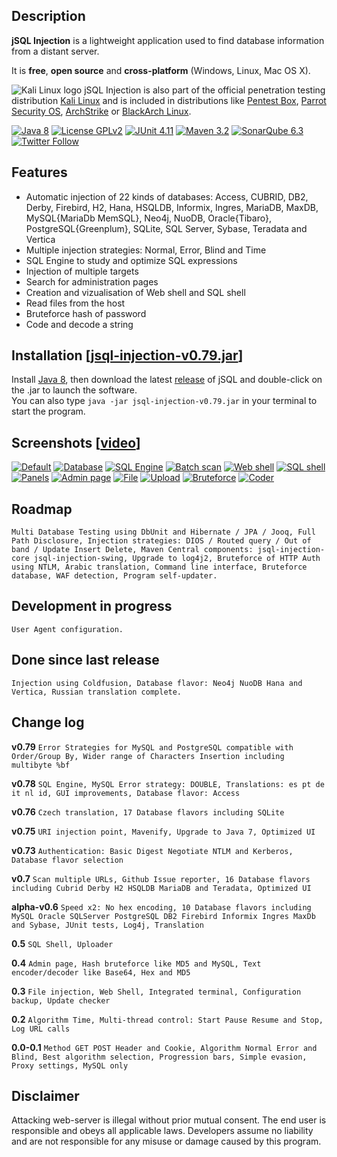 ## Description
**jSQL Injection** is a lightweight application used to find database information from a distant server.

It is **free**, **open source** and **cross-platform** (Windows, Linux, Mac OS X).

![Kali Linux logo](https://github.com/ron190/jsql-injection/raw/master/web/images/kali_favicon.png "Kali Linux logo") jSQL Injection is also part of the official penetration testing distribution [Kali Linux](http://www.kali.org/) and is included in distributions like [Pentest Box](https://pentestbox.com/), [Parrot Security OS](https://www.parrotsec.org), [ArchStrike](https://archstrike.org/) or [BlackArch Linux](http://www.blackarch.org/).

[![Java 8](https://github.com/ron190/jsql-injection/raw/master/web/images/image.io/java.png)](http://www.oracle.com/technetwork/java/javase/downloads/)
[![License GPLv2](https://github.com/ron190/jsql-injection/raw/master/web/images/image.io/license.png)](http://www.gnu.org/licenses/old-licenses/gpl-2.0.html)
[![JUnit 4.11](https://github.com/ron190/jsql-injection/raw/master/web/images/image.io/junit.png)](http://junit.org)
[![Maven 3.2](https://github.com/ron190/jsql-injection/raw/master/web/images/image.io/maven.png)](https://maven.apache.org/)
[![SonarQube 6.3](https://github.com/ron190/jsql-injection/raw/master/web/images/image.io/sonar.png)](http://www.sonarqube.org/)<br>
[![Twitter Follow](https://img.shields.io/twitter/follow/ron190jsql.svg?style=social&label=ron190)](https://twitter.com/ron190jsql)

## Features
- Automatic injection of 22 kinds of databases: Access, CUBRID, DB2, Derby, Firebird, H2, Hana, HSQLDB, Informix, Ingres, MariaDB, MaxDB, MySQL{MariaDb MemSQL}, Neo4j, NuoDB, Oracle{Tibaro}, PostgreSQL{Greenplum}, SQLite, SQL Server, Sybase, Teradata and Vertica
- Multiple injection strategies: Normal, Error, Blind and Time
- SQL Engine to study and optimize SQL expressions
- Injection of multiple targets
- Search for administration pages
- Creation and vizualisation of Web shell and SQL shell
- Read files from the host
- Bruteforce hash of password
- Code and decode a string

## Installation [[jsql-injection-v0.79.jar](https://github.com/ron190/jsql-injection/releases/download/v0.79/jsql-injection-v0.79.jar)]
Install [Java 8](http://java.com), then download the latest [release](https://github.com/ron190/jsql-injection/releases/) of jSQL and double-click on the .jar to launch the software.<br>
You can also type `java -jar jsql-injection-v0.79.jar` in your terminal to start the program.

## Screenshots [[video](https://youtu.be/ZZkQRE3OL8E)]
[![Default](https://github.com/ron190/jsql-injection/raw/master/web/images/v0.75/default-mini.png "Default")](https://github.com/ron190/jsql-injection/raw/master/web/images/v0.75/default.png)
[![Database](https://github.com/ron190/jsql-injection/raw/master/web/images/v0.75/database-mini.png "Database")](https://github.com/ron190/jsql-injection/raw/master/web/images/v0.75/database.png)
[![SQL Engine](https://github.com/ron190/jsql-injection/raw/master/web/images/v0.78/sqlengine-mini.png "SQL Engine")](https://github.com/ron190/jsql-injection/raw/master/web/images/v0.78/sqlengine.png)
[![Batch scan](https://github.com/ron190/jsql-injection/raw/master/web/images/v0.75/scan-mini.png "Batch scan")](https://github.com/ron190/jsql-injection/raw/master/web/images/v0.75/scan.png)
[![Web shell](https://github.com/ron190/jsql-injection/raw/master/web/images/v0.75/webshell-mini.png "Web shell")](https://github.com/ron190/jsql-injection/raw/master/web/images/v0.75/webshell.png)
[![SQL shell](https://github.com/ron190/jsql-injection/raw/master/web/images/v0.75/sqlshell-mini.png "SQL shell")](https://github.com/ron190/jsql-injection/raw/master/web/images/v0.75/sqlshell.png)
[![Panels](https://github.com/ron190/jsql-injection/raw/master/web/images/v0.75/panels-mini.png "Panel")](https://github.com/ron190/jsql-injection/raw/master/web/images/v0.75/panels.png)
[![Admin page](https://github.com/ron190/jsql-injection/raw/master/web/images/v0.75/admin-mini.png "Admin page")](https://github.com/ron190/jsql-injection/raw/master/web/images/v0.75/admin.png)
[![File](https://github.com/ron190/jsql-injection/raw/master/web/images/v0.75/file-mini.png "File")](https://github.com/ron190/jsql-injection/raw/master/web/images/v0.75/file.png)
[![Upload](https://github.com/ron190/jsql-injection/raw/master/web/images/v0.75/upload-mini.png "Upload")](https://github.com/ron190/jsql-injection/raw/master/web/images/v0.75/upload.png)
[![Bruteforce](https://github.com/ron190/jsql-injection/raw/master/web/images/v0.75/bruter-mini.png "Bruteforce")](https://github.com/ron190/jsql-injection/raw/master/web/images/v0.75/bruter.png)
[![Coder](https://github.com/ron190/jsql-injection/raw/master/web/images/v0.75/coder-mini.png "Coder")](https://github.com/ron190/jsql-injection/raw/master/web/images/v0.75/coder.png)

## Roadmap
`Multi Database Testing using DbUnit and Hibernate / JPA / Jooq, Full Path Disclosure, Injection strategies: DIOS / Routed query / Out of band / Update Insert Delete, Maven Central components: jsql-injection-core jsql-injection-swing, Upgrade to log4j2, Bruteforce of HTTP Auth using NTLM, Arabic translation, Command line interface, Bruteforce database, WAF detection, Program self-updater.`

## Development in progress
`User Agent configuration.`

## Done since last release
`Injection using Coldfusion, Database flavor: Neo4j NuoDB Hana and Vertica, Russian translation complete.`

## Change log

**v0.79** `Error Strategies for MySQL and PostgreSQL compatible with Order/Group By, Wider range of Characters Insertion including multibyte %bf`

**v0.78** `SQL Engine, MySQL Error strategy: DOUBLE, Translations: es pt de it nl id, GUI improvements, Database flavor: Access`

**v0.76** `Czech translation, 17 Database flavors including SQLite`

**v0.75** `URI injection point, Mavenify, Upgrade to Java 7, Optimized UI`

**v0.73** `Authentication: Basic Digest Negotiate NTLM and Kerberos, Database flavor selection`

**v0.7** `Scan multiple URLs, Github Issue reporter, 16 Database flavors including Cubrid Derby H2 HSQLDB MariaDB and Teradata, Optimized UI`

**alpha-v0.6** `Speed x2: No hex encoding, 10 Database flavors including MySQL Oracle SQLServer PostgreSQL DB2 Firebird Informix Ingres MaxDb and Sybase, JUnit tests, Log4j, Translation`

**0.5** `SQL Shell, Uploader`

**0.4** `Admin page, Hash bruteforce like MD5 and MySQL, Text encoder/decoder like Base64, Hex and MD5`

**0.3** `File injection, Web Shell, Integrated terminal, Configuration backup, Update checker`

**0.2** `Algorithm Time, Multi-thread control: Start Pause Resume and Stop, Log URL calls`

**0.0-0.1** `Method GET POST Header and Cookie, Algorithm Normal Error and Blind, Best algorithm selection, Progression bars, Simple evasion, Proxy settings, MySQL only`

## Disclaimer
Attacking web-server is illegal without prior mutual consent. The end user is responsible and obeys all applicable laws.
Developers assume no liability and are not responsible for any misuse or damage caused by this program.
